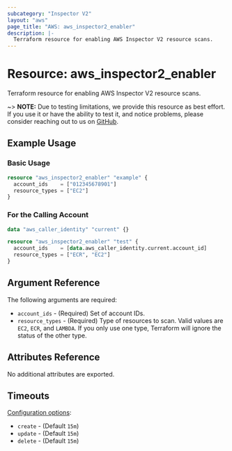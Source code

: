 ```yaml
---
subcategory: "Inspector V2"
layout: "aws"
page_title: "AWS: aws_inspector2_enabler"
description: |-
  Terraform resource for enabling AWS Inspector V2 resource scans.
---
```


# Resource: aws_inspector2_enabler

Terraform resource for enabling AWS Inspector V2 resource scans.

~> **NOTE:** Due to testing limitations, we provide this resource as best effort. If you use it or have the ability to test it, and notice problems, please consider reaching out to us on [GitHub](https://github.com/hashicorp/terraform-provider-aws/issues/new/choose).

## Example Usage

### Basic Usage

```terraform
resource "aws_inspector2_enabler" "example" {
  account_ids    = ["012345678901"]
  resource_types = ["EC2"]
}
```

### For the Calling Account

```terraform
data "aws_caller_identity" "current" {}

resource "aws_inspector2_enabler" "test" {
  account_ids    = [data.aws_caller_identity.current.account_id]
  resource_types = ["ECR", "EC2"]
}
```

## Argument Reference

The following arguments are required:

* `account_ids` - (Required) Set of account IDs.
* `resource_types` - (Required) Type of resources to scan. Valid values are `EC2`, `ECR`, and `LAMBDA`. If you only use one type, Terraform will ignore the status of the other type.

## Attributes Reference

No additional attributes are exported.

## Timeouts

[Configuration options](https://developer.hashicorp.com/terraform/language/resources/syntax#operation-timeouts):

* `create` - (Default `15m`)
* `update` - (Default `15m`)
* `delete` - (Default `15m`)
